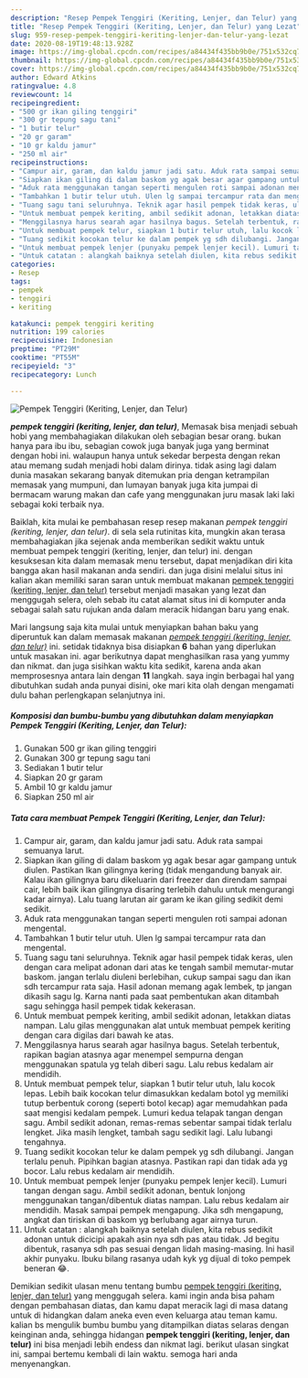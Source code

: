 ```yaml
---
description: "Resep Pempek Tenggiri (Keriting, Lenjer, dan Telur) yang Lezat"
title: "Resep Pempek Tenggiri (Keriting, Lenjer, dan Telur) yang Lezat"
slug: 959-resep-pempek-tenggiri-keriting-lenjer-dan-telur-yang-lezat
date: 2020-08-19T19:48:13.928Z
image: https://img-global.cpcdn.com/recipes/a84434f435bb9b0e/751x532cq70/pempek-tenggiri-keriting-lenjer-dan-telur-foto-resep-utama.jpg
thumbnail: https://img-global.cpcdn.com/recipes/a84434f435bb9b0e/751x532cq70/pempek-tenggiri-keriting-lenjer-dan-telur-foto-resep-utama.jpg
cover: https://img-global.cpcdn.com/recipes/a84434f435bb9b0e/751x532cq70/pempek-tenggiri-keriting-lenjer-dan-telur-foto-resep-utama.jpg
author: Edward Atkins
ratingvalue: 4.8
reviewcount: 14
recipeingredient:
- "500 gr ikan giling tenggiri"
- "300 gr tepung sagu tani"
- "1 butir telur"
- "20 gr garam"
- "10 gr kaldu jamur"
- "250 ml air"
recipeinstructions:
- "Campur air, garam, dan kaldu jamur jadi satu. Aduk rata sampai semuanya larut."
- "Siapkan ikan giling di dalam baskom yg agak besar agar gampang untuk diulen. Pastikan Ikan gilingnya kering (tidak mengandung banyak air. Kalau ikan gilingnya baru dikeluarin dari freezer dan direndam sampai cair, lebih baik ikan gilingnya disaring terlebih dahulu untuk mengurangi kadar airnya). Lalu tuang larutan air garam ke ikan giling sedikit demi sedikit."
- "Aduk rata menggunakan tangan seperti mengulen roti sampai adonan mengental."
- "Tambahkan 1 butir telur utuh. Ulen lg sampai tercampur rata dan mengental."
- "Tuang sagu tani seluruhnya. Teknik agar hasil pempek tidak keras, ulen dengan cara melipat adonan dari atas ke tengah sambil memutar-mutar baskom. jangan terlalu diuleni berlebihan, cukup sampai sagu dan ikan sdh tercampur rata saja. Hasil adonan memang agak lembek, tp jangan dikasih sagu lg. Karna nanti pada saat pembentukan akan ditambah sagu sehingga hasil pempek tidak kekerasan."
- "Untuk membuat pempek keriting, ambil sedikit adonan, letakkan diatas nampan. Lalu gilas menggunakan alat untuk membuat pempek keriting dengan cara digilas dari bawah ke atas."
- "Menggilasnya harus searah agar hasilnya bagus. Setelah terbentuk, rapikan bagian atasnya agar menempel sempurna dengan menggunakan spatula yg telah diberi sagu. Lalu rebus kedalam air mendidih."
- "Untuk membuat pempek telur, siapkan 1 butir telur utuh, lalu kocok lepas. Lebih baik kocokan telur dimasukkan kedalam botol yg memiliki tutup berbentuk corong (seperti botol kecap) agar memudahkan pada saat mengisi kedalam pempek. Lumuri kedua telapak tangan dengan sagu. Ambil sedikit adonan, remas-remas sebentar sampai tidak terlalu lengket. Jika masih lengket, tambah sagu sedikit lagi. Lalu lubangi tengahnya."
- "Tuang sedikit kocokan telur ke dalam pempek yg sdh dilubangi. Jangan terlalu penuh. Pipihkan bagian atasnya. Pastikan rapi dan tidak ada yg bocor. Lalu rebus kedalam air mendidih."
- "Untuk membuat pempek lenjer (punyaku pempek lenjer kecil). Lumuri tangan dengan sagu. Ambil sedikit adonan, bentuk lonjong menggunakan tangan/dibentuk diatas nampan. Lalu rebus kedalam air mendidih. Masak sampai pempek mengapung. Jika sdh mengapung, angkat dan tiriskan di baskom yg berlubang agar airnya turun."
- "Untuk catatan : alangkah baiknya setelah diulen, kita rebus sedikit adonan untuk dicicipi apakah asin nya sdh pas atau tidak. Jd begitu dibentuk, rasanya sdh pas sesuai dengan lidah masing-masing. Ini hasil akhir punyaku. Ibuku bilang rasanya udah kyk yg dijual di toko pempek beneran 😂."
categories:
- Resep
tags:
- pempek
- tenggiri
- keriting

katakunci: pempek tenggiri keriting 
nutrition: 199 calories
recipecuisine: Indonesian
preptime: "PT29M"
cooktime: "PT55M"
recipeyield: "3"
recipecategory: Lunch

---
```



![Pempek Tenggiri (Keriting, Lenjer, dan Telur)](https://img-global.cpcdn.com/recipes/a84434f435bb9b0e/751x532cq70/pempek-tenggiri-keriting-lenjer-dan-telur-foto-resep-utama.jpg)

<b><i>pempek tenggiri (keriting, lenjer, dan telur)</i></b>, Memasak bisa menjadi sebuah hobi yang membahagiakan dilakukan oleh sebagian besar orang. bukan hanya para ibu ibu, sebagian cowok juga banyak juga yang berminat dengan hobi ini. walaupun hanya untuk sekedar berpesta dengan rekan atau memang sudah menjadi hobi dalam dirinya. tidak asing lagi dalam dunia masakan sekarang banyak ditemukan pria dengan ketrampilan memasak yang mumpuni, dan lumayan banyak juga kita jumpai di bermacam warung makan dan cafe yang menggunakan juru masak laki laki sebagai koki terbaik nya.



Baiklah, kita mulai ke pembahasan resep resep makanan <i>pempek tenggiri (keriting, lenjer, dan telur)</i>. di sela sela rutinitas kita, mungkin akan terasa membahagiakan jika sejenak anda memberikan sedikit waktu untuk membuat pempek tenggiri (keriting, lenjer, dan telur) ini. dengan kesuksesan kita dalam memasak menu tersebut, dapat menjadikan diri kita bangga akan hasil makanan anda sendiri. dan juga disini melalui situs ini kalian akan memiliki saran saran untuk membuat makanan <u>pempek tenggiri (keriting, lenjer, dan telur)</u> tersebut menjadi masakan yang lezat dan menggugah selera, oleh sebab itu catat alamat situs ini di komputer anda sebagai salah satu rujukan anda dalam meracik hidangan baru yang enak.


Mari langsung saja kita mulai untuk menyiapkan bahan baku yang diperuntuk kan dalam memasak makanan <u><i>pempek tenggiri (keriting, lenjer, dan telur)</i></u> ini. setidak tidaknya bisa disiapkan <b>6</b> bahan yang diperlukan untuk masakan ini. agar berikutnya dapat menghasilkan rasa yang yummy dan nikmat. dan juga sisihkan waktu kita sedikit, karena anda akan memprosesnya antara lain dengan <b>11</b> langkah. saya ingin berbagai hal yang dibutuhkan sudah anda punyai disini, oke mari kita olah dengan mengamati dulu bahan perlengkapan selanjutnya ini.

<!--inarticleads1-->

##### Komposisi dan bumbu-bumbu yang dibutuhkan dalam menyiapkan Pempek Tenggiri (Keriting, Lenjer, dan Telur):

1. Gunakan 500 gr ikan giling tenggiri
1. Gunakan 300 gr tepung sagu tani
1. Sediakan 1 butir telur
1. Siapkan 20 gr garam
1. Ambil 10 gr kaldu jamur
1. Siapkan 250 ml air




<!--inarticleads2-->

##### Tata cara membuat Pempek Tenggiri (Keriting, Lenjer, dan Telur):

1. Campur air, garam, dan kaldu jamur jadi satu. Aduk rata sampai semuanya larut.
1. Siapkan ikan giling di dalam baskom yg agak besar agar gampang untuk diulen. Pastikan Ikan gilingnya kering (tidak mengandung banyak air. Kalau ikan gilingnya baru dikeluarin dari freezer dan direndam sampai cair, lebih baik ikan gilingnya disaring terlebih dahulu untuk mengurangi kadar airnya). Lalu tuang larutan air garam ke ikan giling sedikit demi sedikit.
1. Aduk rata menggunakan tangan seperti mengulen roti sampai adonan mengental.
1. Tambahkan 1 butir telur utuh. Ulen lg sampai tercampur rata dan mengental.
1. Tuang sagu tani seluruhnya. Teknik agar hasil pempek tidak keras, ulen dengan cara melipat adonan dari atas ke tengah sambil memutar-mutar baskom. jangan terlalu diuleni berlebihan, cukup sampai sagu dan ikan sdh tercampur rata saja. Hasil adonan memang agak lembek, tp jangan dikasih sagu lg. Karna nanti pada saat pembentukan akan ditambah sagu sehingga hasil pempek tidak kekerasan.
1. Untuk membuat pempek keriting, ambil sedikit adonan, letakkan diatas nampan. Lalu gilas menggunakan alat untuk membuat pempek keriting dengan cara digilas dari bawah ke atas.
1. Menggilasnya harus searah agar hasilnya bagus. Setelah terbentuk, rapikan bagian atasnya agar menempel sempurna dengan menggunakan spatula yg telah diberi sagu. Lalu rebus kedalam air mendidih.
1. Untuk membuat pempek telur, siapkan 1 butir telur utuh, lalu kocok lepas. Lebih baik kocokan telur dimasukkan kedalam botol yg memiliki tutup berbentuk corong (seperti botol kecap) agar memudahkan pada saat mengisi kedalam pempek. Lumuri kedua telapak tangan dengan sagu. Ambil sedikit adonan, remas-remas sebentar sampai tidak terlalu lengket. Jika masih lengket, tambah sagu sedikit lagi. Lalu lubangi tengahnya.
1. Tuang sedikit kocokan telur ke dalam pempek yg sdh dilubangi. Jangan terlalu penuh. Pipihkan bagian atasnya. Pastikan rapi dan tidak ada yg bocor. Lalu rebus kedalam air mendidih.
1. Untuk membuat pempek lenjer (punyaku pempek lenjer kecil). Lumuri tangan dengan sagu. Ambil sedikit adonan, bentuk lonjong menggunakan tangan/dibentuk diatas nampan. Lalu rebus kedalam air mendidih. Masak sampai pempek mengapung. Jika sdh mengapung, angkat dan tiriskan di baskom yg berlubang agar airnya turun.
1. Untuk catatan : alangkah baiknya setelah diulen, kita rebus sedikit adonan untuk dicicipi apakah asin nya sdh pas atau tidak. Jd begitu dibentuk, rasanya sdh pas sesuai dengan lidah masing-masing. Ini hasil akhir punyaku. Ibuku bilang rasanya udah kyk yg dijual di toko pempek beneran 😂.




Demikian sedikit ulasan menu tentang bumbu <u>pempek tenggiri (keriting, lenjer, dan telur)</u> yang menggugah selera. kami ingin anda bisa paham dengan pembahasan diatas, dan kamu dapat meracik lagi di masa datang untuk di hidangkan dalam aneka even even keluarga atau teman kamu. kalian bs mengulik bumbu bumbu yang ditampilkan diatas selaras dengan keinginan anda, sehingga hidangan <b>pempek tenggiri (keriting, lenjer, dan telur)</b> ini bisa menjadi lebih endess dan nikmat lagi. berikut ulasan singkat ini, sampai bertemu kembali di lain waktu. semoga hari anda menyenangkan.
